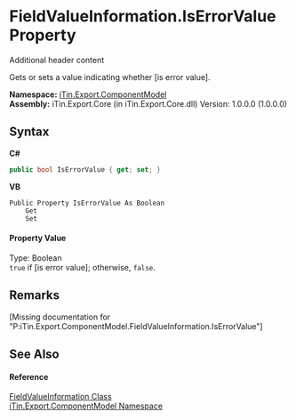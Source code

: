 # FieldValueInformation.IsErrorValue Property 
Additional header content 

Gets or sets a value indicating whether [is error value].

**Namespace:**&nbsp;<a href="N_iTin_Export_ComponentModel">iTin.Export.ComponentModel</a><br />**Assembly:**&nbsp;iTin.Export.Core (in iTin.Export.Core.dll) Version: 1.0.0.0 (1.0.0.0)

## Syntax

**C#**<br />
``` C#
public bool IsErrorValue { get; set; }
```

**VB**<br />
``` VB
Public Property IsErrorValue As Boolean
	Get
	Set
```


#### Property Value
Type: Boolean<br />`true` if [is error value]; otherwise, `false`.

## Remarks
\[Missing <remarks> documentation for "P:iTin.Export.ComponentModel.FieldValueInformation.IsErrorValue"\]

## See Also


#### Reference
<a href="T_iTin_Export_ComponentModel_FieldValueInformation">FieldValueInformation Class</a><br /><a href="N_iTin_Export_ComponentModel">iTin.Export.ComponentModel Namespace</a><br />